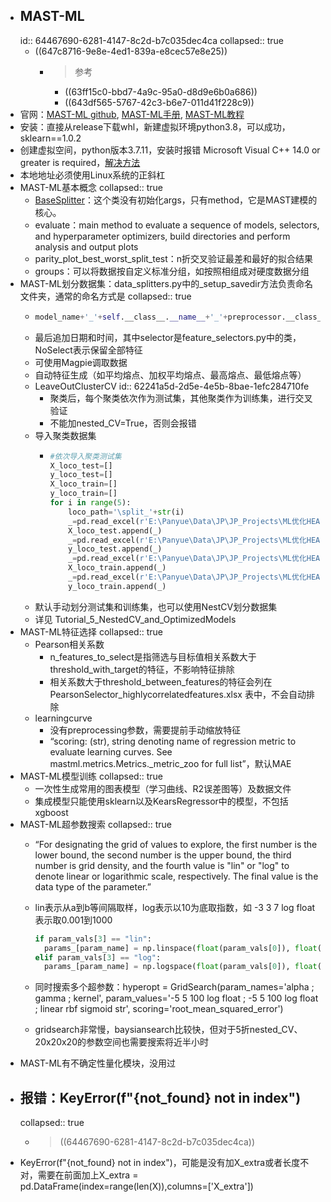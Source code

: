 - ## MAST-ML
  id:: 64467690-6281-4147-8c2d-b7c035dec4ca
  collapsed:: true
	- ((647c8716-9e8e-4ed1-839a-e8cec57e8e25))
		- >参考
			- ((63ff15c0-bbd7-4a9c-95a0-d8d9e6b0a686))
			- ((643df565-5767-42c3-b6e7-011d41f228c9))
- 官网：[MAST-ML github](https://github.com/uw-cmg/MAST-ML), [MAST-ML手册](https://mastmldocs.readthedocs.io/en/latest/), [MAST-ML教程](https://mastmldocs.readthedocs.io/en/latest/0_5_tutorials.html#mast-ml-tutorials)
- 安装：直接从release下载whl，新建虚拟环境python3.8，可以成功，sklearn==1.0.2
- 创建虚拟空间，python版本3.7.11，安装时报错 Microsoft Visual C++ 14.0 or greater is required，[解决方法](https://zhuanlan.zhihu.com/p/165008313)
- 本地地址必须使用Linux系统的正斜杠
- MAST-ML基本概念
  collapsed:: true
	- [BaseSplitter](https://mastmldocs.readthedocs.io/en/latest/api/mastml.data_splitters.BaseSplitter.html?highlight=evaluate#basesplitter)：这个类没有初始化args，只有method，它是MAST建模的核心。
	- evaluate：main method to evaluate a sequence of models, selectors, and hyperparameter optimizers, build directories and perform analysis and output plots
	- parity_plot_best_worst_split_test：n折交叉验证最差和最好的拟合结果
	- groups：可以将数据按自定义标准分组，如按照相组成对硬度数据分组
- MAST-ML划分数据集：data_splitters.py中的_setup_savedir方法负责命名文件夹，通常的命名方式是
  collapsed:: true
	- ``` python
	  model_name+'_'+self.__class__.__name__+'_'+preprocessor.__class__.__name__+'_'+selector.__class__.__name__
	  
	  ```
	- 最后追加日期和时间，其中selector是feature_selectors.py中的类，NoSelect表示保留全部特征
	- 可使用Magpie调取数据
	- 自动特征生成（如平均熔点、加权平均熔点、最高熔点、最低熔点等）
	- LeaveOutClusterCV
	  id:: 62241a5d-2d5e-4e5b-8bae-1efc284710fe
		- 聚类后，每个聚类依次作为测试集，其他聚类作为训练集，进行交叉验证
		- 不能加nested_CV=True，否则会报错
	- 导入聚类数据集
		- ``` python
		  #依次导入聚类测试集
		  X_loco_test=[]
		  y_loco_test=[]
		  X_loco_train=[]
		  y_loco_train=[]
		  for i in range(5):
		      loco_path='\split_'+str(i)
		      _=pd.read_excel(r'E:\Panyue\Data\JP\JP_Projects\ML优化HEAs性能\第四章\results\no_pesudo_labels'+loco_path+'\data_preprocessed_test.xlsx',index_col=0)
		      X_loco_test.append(_)
		      _=pd.read_excel(r'E:\Panyue\Data\JP\JP_Projects\ML优化HEAs性能\第四章\results\no_pesudo_labels'+loco_path+'\y_test.xlsx')
		      y_loco_test.append(_)
		      _=pd.read_excel(r'E:\Panyue\Data\JP\JP_Projects\ML优化HEAs性能\第四章\results\no_pesudo_labels'+loco_path+'\data_preprocessed_train.xlsx',index_col=0)
		      X_loco_train.append(_)
		      _=pd.read_excel(r'E:\Panyue\Data\JP\JP_Projects\ML优化HEAs性能\第四章\results\no_pesudo_labels'+loco_path+'\y_train.xlsx')
		      y_loco_train.append(_)
		  
		  ```
	- 默认手动划分测试集和训练集，也可以使用NestCV划分数据集
	- 详见 Tutorial_5_NestedCV_and_OptimizedModels
- MAST-ML特征选择
  collapsed:: true
	- Pearson相关系数
		- n_features_to_select是指筛选与目标值相关系数大于threshold_with_target的特征，不影响特征排除
		- 相关系数大于threshold_between_features的特征会列在 PearsonSelector_highlycorrelatedfeatures.xlsx 表中，不会自动排除
	- learningcurve
		- 没有preprocessing参数，需要提前手动缩放特征
		- “scoring: (str), string denoting name of regression metric to evaluate learning curves. See mastml.metrics.Metrics._metric_zoo for full list”，默认MAE
- MAST-ML模型训练
  collapsed:: true
	- 一次性生成常用的图表模型（学习曲线、R2误差图等）及数据文件
	- 集成模型只能使用sklearn以及KearsRegressor中的模型，不包括xgboost
- MAST-ML超参数搜索
  collapsed:: true
	- “For designating the grid of values to explore, the first number is the lower bound, the second number is the upper bound, the third number is grid density, and the fourth value is "lin" or "log" to denote linear or logarithmic scale, respectively. The final value is the data type of the parameter.”
	- lin表示从a到b等间隔取样，log表示以10为底取指数，如 -3 3 7 log float表示取0.001到1000
	  
	  
	  ``` python
	  if param_vals[3] == "lin":
	    params_[param_name] = np.linspace(float(param_vals[0]), float(param_vals[1]), num=int(param_vals[2]), dtype=dtype)
	  elif param_vals[3] == "log":
	    params_[param_name] = np.logspace(float(param_vals[0]), float(param_vals[1]), num=int(param_vals[2]), dtype=dtype)
	  
	  ```
	- 同时搜索多个超参数：hyperopt = GridSearch(param_names='alpha ; gamma ; kernel', param_values='-5 5 100 log float ; -5 5 100 log float ; linear rbf sigmoid str', scoring='root_mean_squared_error')
	- gridsearch非常慢，baysiansearch比较快，但对于5折nested_CV、20x20x20的参数空间也需要搜索将近半小时
- MAST-ML有不确定性量化模块，没用过
- ## 报错：KeyError(f"{not_found} not in index")
  collapsed:: true
	- > ((64467690-6281-4147-8c2d-b7c035dec4ca))
- KeyError(f"{not_found} not in index")，可能是没有加X_extra或者长度不对，需要在前面加上X_extra = pd.DataFrame(index=range(len(X)),columns=['X_extra'])